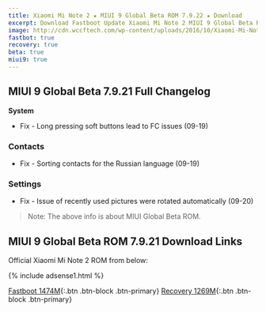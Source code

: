 ```yaml
---
title: Xiaomi Mi Note 2 ★ MIUI 9 Global Beta ROM 7.9.22 ★ Download
excerpt: Download Fastboot Update Xiaomi Mi Note 2 MIUI 9 Global Beta ROM 7.9.22
image: http://cdn.wccftech.com/wp-content/uploads/2016/10/Xiaomi-Mi-Note-2-7-1.jpg
fastbot: true
recovery: true
beta: true
miui9: true
---
```

## MIUI 9 Global Beta 7.9.21 Full Changelog
**System**
- Fix - Long pressing soft buttons lead to FC issues (09-19)

### Contacts
- Fix - Sorting contacts for the Russian language (09-19)

### Settings
- Fix - Issue of recently used pictures were rotated automatically (09-20)

> Note: The above info is about MIUI Global Beta ROM.

## MIUI 9 Global Beta ROM 7.9.21 Download Links

Official Xiaomi Mi Note 2 ROM from below:

{% include adsense1.html %}

[Fastboot 1474M](http://bigota.d.miui.com/7.9.22/scorpio_global_images_7.9.22_20170922.0000.00_7.0_global_d96eff20b4.tgz){:.btn .btn-block .btn-primary}
[Recovery 1269M](http://bigota.d.miui.com/7.9.22/miui_MINote2Global_7.9.22_50597b335d_7.0.zip){:.btn .btn-block .btn-primary}
